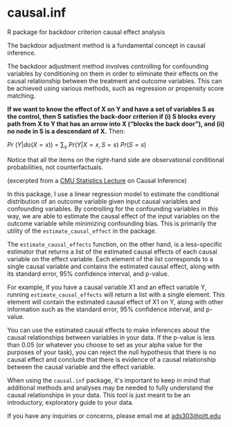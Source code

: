 # causal.inf
R package for backdoor criterion causal effect analysis 

The backdoor adjustment method is a fundamental concept in causal inference.

The backdoor adjustment method involves controlling for confounding variables by conditioning on them in order to eliminate their effects on the causal relationship between the treatment and outcome variables. This can be achieved using various methods, such as regression or propensity score matching.

**If we want to know the effect of X on Y and have a set of variables S as the
control, then S satisfies the back-door criterion if (i) S blocks every path from
X to Y that has an arrow into X (“blocks the back door”), and (ii) no node in
S is a descendant of X.** Then:

$Pr$ $(Y |do(X = x))$ $=$ $\sum_{s}$
$Pr (Y |X = x, S = s)$ $Pr (S = s)$

Notice that all the items on the right-hand side are observational conditional
probabilities, not counterfactuals.

(excerpted from a [CMU Statistics Lecture](https://www.stat.cmu.edu/~cshalizi/350/lectures/31/lecture-31.pdf) on Causal Inference)

In this package, I use a linear regression model to estimate the conditional distribution of an outcome variable given input causal variables and confounding variables. By controlling for the confounding variables in this way, we are able to estimate the causal effect of the input variables on the outcome variable while minimizing confounding bias. This is primarily the utility of the `estimate_causal_effect` in the package. 

The `estimate_causal_effects` function, on the other hand, is a less-specific estimator that returns a list of the estimated causal effects of each causal variable on the effect variable. Each element of the list corresponds to a single causal variable and contains the estimated causal effect, along with its standard error, 95% confidence interval, and p-value.

For example, if you have a causal variable X1 and an effect variable Y, running `estimate_causal_effects` will return a list with a single element. This element will contain the estimated causal effect of X1 on Y, along with other information such as the standard error, 95% confidence interval, and p-value.

You can use the estimated causal effects to make inferences about the causal relationships between variables in your data. If the p-value is less than 0.05 (or whatever you choose to set as your alpha value for the purposes of your task), you can reject the null hypothesis that there is no causal effect and conclude that there is evidence of a causal relationship between the causal variable and the effect variable. 

When using the `causal.inf` package, it's important to keep in mind that additional methods and analyses may be needed to fully understand the causal relationships in your data. This tool is just meant to be an introductory, exploratory guide to your data. 

If you have any inquiries or concerns, please email me at [ads303@pitt.edu](mailto:ads303@pitt.edu)

